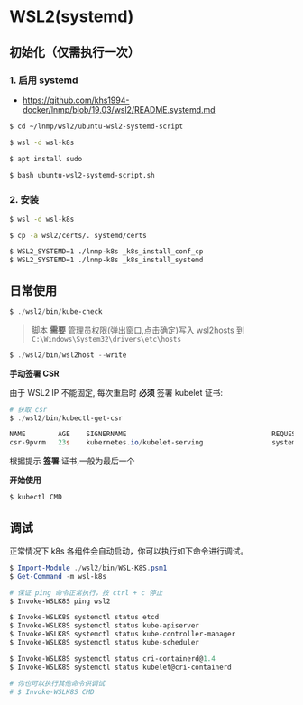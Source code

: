 # WSL2(systemd)

## 初始化（仅需执行一次）

### 1. 启用 systemd

* https://github.com/khs1994-docker/lnmp/blob/19.03/wsl2/README.systemd.md

```bash
$ cd ~/lnmp/wsl2/ubuntu-wsl2-systemd-script

$ wsl -d wsl-k8s

$ apt install sudo

$ bash ubuntu-wsl2-systemd-script.sh
```

### 2. 安装

```bash
$ wsl -d wsl-k8s

$ cp -a wsl2/certs/. systemd/certs

$ WSL2_SYSTEMD=1 ./lnmp-k8s _k8s_install_conf_cp
$ WSL2_SYSTEMD=1 ./lnmp-k8s _k8s_install_systemd
```

## 日常使用

```powershell
$ ./wsl2/bin/kube-check
```

> 脚本 **需要** 管理员权限(弹出窗口,点击确定)写入 wsl2hosts 到 `C:\Windows\System32\drivers\etc\hosts`

```powershell
$ ./wsl2/bin/wsl2host --write
```

**手动签署 CSR**

由于 WSL2 IP 不能固定, 每次重启时 **必须** 签署 kubelet 证书:

```powershell
# 获取 csr
$ ./wsl2/bin/kubectl-get-csr

NAME        AGE    SIGNERNAME                                    REQUESTOR           CONDITION
csr-9pvrm   23s    kubernetes.io/kubelet-serving                 system:node:wsl2    Pending
```

根据提示 **签署** 证书,一般为最后一个

**开始使用**

```powershell
$ kubectl CMD
```

## 调试

正常情况下 k8s 各组件会自动启动，你可以执行如下命令进行调试。

```powershell
$ Import-Module ./wsl2/bin/WSL-K8S.psm1
$ Get-Command -m wsl-k8s

# 保证 ping 命令正常执行，按 ctrl + c 停止
$ Invoke-WSLK8S ping wsl2

$ Invoke-WSLK8S systemctl status etcd
$ Invoke-WSLK8S systemctl status kube-apiserver
$ Invoke-WSLK8S systemctl status kube-controller-manager
$ Invoke-WSLK8S systemctl status kube-scheduler

$ Invoke-WSLK8S systemctl status cri-containerd@1.4
$ Invoke-WSLK8S systemctl status kubelet@cri-containerd

# 你也可以执行其他命令供调试
# $ Invoke-WSLK8S CMD
```
